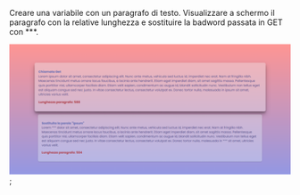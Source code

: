 Creare una variabile con un paragrafo di testo. 
Visualizzare a schermo il paragrafo con la relative lunghezza e sostituire la badword passata in GET con ***.

![](screen.png);